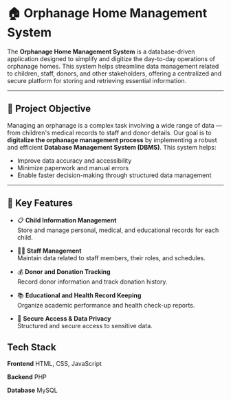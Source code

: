 # 🏠 Orphanage Home Management System

The **Orphanage Home Management System** is a database-driven application designed to simplify and digitize the day-to-day operations of orphanage homes. This system helps streamline data management related to children, staff, donors, and other stakeholders, offering a centralized and secure platform for storing and retrieving essential information.

---

## 📌 Project Objective

Managing an orphanage is a complex task involving a wide range of data — from children's medical records to staff and donor details. Our goal is to **digitalize the orphanage management process** by implementing a robust and efficient **Database Management System (DBMS)**. This system helps:

- Improve data accuracy and accessibility
- Minimize paperwork and manual errors
- Enable faster decision-making through structured data management

---

## 🧰 Key Features

- 📋 **Child Information Management**  
  Store and manage personal, medical, and educational records for each child.

- 👩‍🏫 **Staff Management**  
  Maintain data related to staff members, their roles, and schedules.

- 💰 **Donor and Donation Tracking**  
  Record donor information and track donation history.

- 📚 **Educational and Health Record Keeping**  
  Organize academic performance and health check-up reports.

- 🔐 **Secure Access & Data Privacy**  
  Structured and secure access to sensitive data.

## Tech Stack
**Frontend** HTML, CSS, JavaScript

**Backend** PHP

**Database** MySQL
